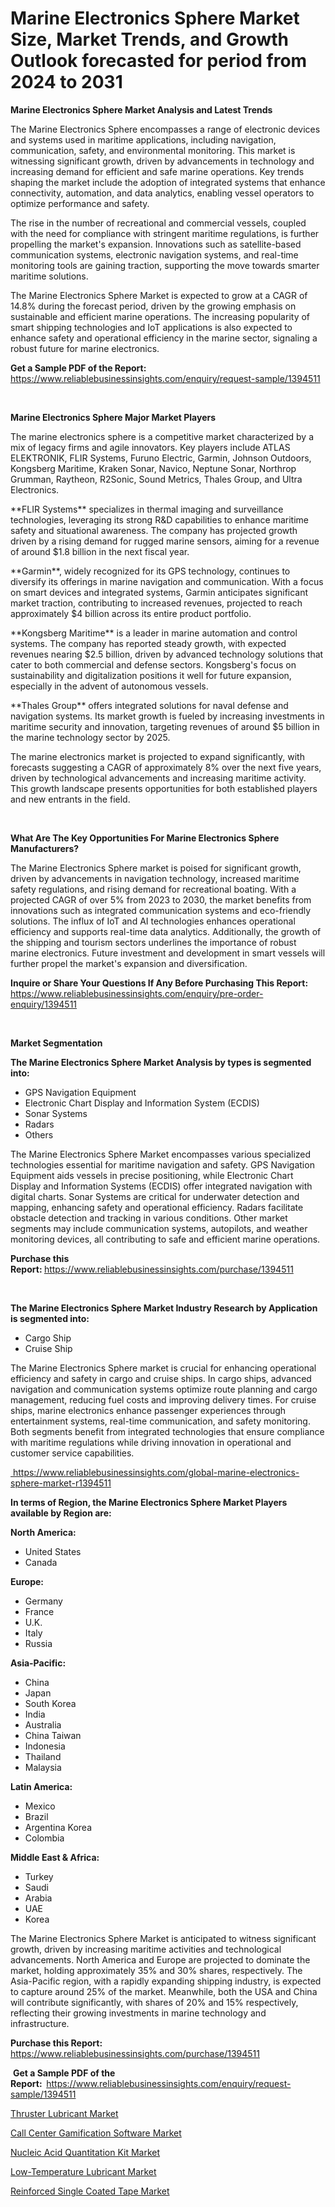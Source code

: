 <p><h1>Marine Electronics Sphere Market Size, Market Trends, and Growth Outlook forecasted for period from 2024 to 2031</h1></p><p><strong>Marine Electronics Sphere Market Analysis and Latest Trends</strong></p>
<p><p>The Marine Electronics Sphere encompasses a range of electronic devices and systems used in maritime applications, including navigation, communication, safety, and environmental monitoring. This market is witnessing significant growth, driven by advancements in technology and increasing demand for efficient and safe marine operations. Key trends shaping the market include the adoption of integrated systems that enhance connectivity, automation, and data analytics, enabling vessel operators to optimize performance and safety.</p><p>The rise in the number of recreational and commercial vessels, coupled with the need for compliance with stringent maritime regulations, is further propelling the market's expansion. Innovations such as satellite-based communication systems, electronic navigation systems, and real-time monitoring tools are gaining traction, supporting the move towards smarter maritime solutions.</p><p>The Marine Electronics Sphere Market is expected to grow at a CAGR of 14.8% during the forecast period, driven by the growing emphasis on sustainable and efficient marine operations. The increasing popularity of smart shipping technologies and IoT applications is also expected to enhance safety and operational efficiency in the marine sector, signaling a robust future for marine electronics.</p></p>
<p><strong>Get a Sample PDF of the Report:&nbsp;</strong> <a href="https://www.reliablebusinessinsights.com/enquiry/request-sample/1394511">https://www.reliablebusinessinsights.com/enquiry/request-sample/1394511</a></p>
<p>&nbsp;</p>
<p><strong>Marine Electronics Sphere Major Market Players</strong></p>
<p><p>The marine electronics sphere is a competitive market characterized by a mix of legacy firms and agile innovators. Key players include ATLAS ELEKTRONIK, FLIR Systems, Furuno Electric, Garmin, Johnson Outdoors, Kongsberg Maritime, Kraken Sonar, Navico, Neptune Sonar, Northrop Grumman, Raytheon, R2Sonic, Sound Metrics, Thales Group, and Ultra Electronics.</p><p>**FLIR Systems** specializes in thermal imaging and surveillance technologies, leveraging its strong R&D capabilities to enhance maritime safety and situational awareness. The company has projected growth driven by a rising demand for rugged marine sensors, aiming for a revenue of around $1.8 billion in the next fiscal year.</p><p>**Garmin**, widely recognized for its GPS technology, continues to diversify its offerings in marine navigation and communication. With a focus on smart devices and integrated systems, Garmin anticipates significant market traction, contributing to increased revenues, projected to reach approximately $4 billion across its entire product portfolio.</p><p>**Kongsberg Maritime** is a leader in marine automation and control systems. The company has reported steady growth, with expected revenues nearing $2.5 billion, driven by advanced technology solutions that cater to both commercial and defense sectors. Kongsberg's focus on sustainability and digitalization positions it well for future expansion, especially in the advent of autonomous vessels.</p><p>**Thales Group** offers integrated solutions for naval defense and navigation systems. Its market growth is fueled by increasing investments in maritime security and innovation, targeting revenues of around $5 billion in the marine technology sector by 2025.</p><p>The marine electronics market is projected to expand significantly, with forecasts suggesting a CAGR of approximately 8% over the next five years, driven by technological advancements and increasing maritime activity. This growth landscape presents opportunities for both established players and new entrants in the field.</p></p>
<p>&nbsp;</p>
<p><strong>What Are The Key Opportunities For Marine Electronics Sphere Manufacturers?</strong></p>
<p><p>The Marine Electronics Sphere market is poised for significant growth, driven by advancements in navigation technology, increased maritime safety regulations, and rising demand for recreational boating. With a projected CAGR of over 5% from 2023 to 2030, the market benefits from innovations such as integrated communication systems and eco-friendly solutions. The influx of IoT and AI technologies enhances operational efficiency and supports real-time data analytics. Additionally, the growth of the shipping and tourism sectors underlines the importance of robust marine electronics. Future investment and development in smart vessels will further propel the market's expansion and diversification.</p></p>
<p><strong>Inquire or Share Your Questions If Any Before Purchasing This Report:</strong> <a href="https://www.reliablebusinessinsights.com/enquiry/pre-order-enquiry/1394511">https://www.reliablebusinessinsights.com/enquiry/pre-order-enquiry/1394511</a></p>
<p>&nbsp;</p>
<p><strong>Market Segmentation</strong></p>
<p><strong>The Marine Electronics Sphere Market Analysis by types is segmented into:</strong></p>
<p><ul><li>GPS Navigation Equipment</li><li>Electronic Chart Display and Information System (ECDIS)</li><li>Sonar Systems</li><li>Radars</li><li>Others</li></ul></p>
<p><p>The Marine Electronics Sphere Market encompasses various specialized technologies essential for maritime navigation and safety. GPS Navigation Equipment aids vessels in precise positioning, while Electronic Chart Display and Information Systems (ECDIS) offer integrated navigation with digital charts. Sonar Systems are critical for underwater detection and mapping, enhancing safety and operational efficiency. Radars facilitate obstacle detection and tracking in various conditions. Other market segments may include communication systems, autopilots, and weather monitoring devices, all contributing to safe and efficient marine operations.</p></p>
<p><strong>Purchase this Report:&nbsp;</strong><a href="https://www.reliablebusinessinsights.com/purchase/1394511">https://www.reliablebusinessinsights.com/purchase/1394511</a></p>
<p>&nbsp;</p>
<p><strong>The Marine Electronics Sphere Market Industry Research by Application is segmented into:</strong></p>
<p><ul><li>Cargo Ship</li><li>Cruise Ship</li></ul></p>
<p><p>The Marine Electronics Sphere market is crucial for enhancing operational efficiency and safety in cargo and cruise ships. In cargo ships, advanced navigation and communication systems optimize route planning and cargo management, reducing fuel costs and improving delivery times. For cruise ships, marine electronics enhance passenger experiences through entertainment systems, real-time communication, and safety monitoring. Both segments benefit from integrated technologies that ensure compliance with maritime regulations while driving innovation in operational and customer service capabilities.</p></p>
<p><a href="https://www.reliablebusinessinsights.com/global-marine-electronics-sphere-market-r1394511">&nbsp;https://www.reliablebusinessinsights.com/global-marine-electronics-sphere-market-r1394511</a></p>
<p><strong>In terms of Region, the Marine Electronics Sphere Market Players available by Region are:</strong></p>
<p>
    <p> <strong> North America: </strong>
        <ul>
            <li>United States</li>
            <li>Canada</li>
        </ul>
        </p> 
    <p> <strong> Europe: </strong>
        <ul>
            <li>Germany</li>
            <li>France</li>
            <li>U.K.</li>
            <li>Italy</li>
            <li>Russia</li>
        </ul>
        </p> 
    <p> <strong> Asia-Pacific: </strong>
        <ul>
            <li>China</li>
            <li>Japan</li>
            <li>South Korea</li>
            <li>India</li>
            <li>Australia</li>
            <li>China Taiwan</li>
            <li>Indonesia</li>
            <li>Thailand</li>
            <li>Malaysia</li>
        </ul>
        </p> 
    <p> <strong> Latin America: </strong>
        <ul>
            <li>Mexico</li>
            <li>Brazil</li>
            <li>Argentina Korea</li>
            <li>Colombia</li>
        </ul>
        </p> 
    <p> <strong> Middle East & Africa: </strong>
        <ul>
            <li>Turkey</li>
            <li>Saudi</li>
            <li>Arabia</li>
            <li>UAE</li>
            <li>Korea</li>
        </ul>
    </p>
    </p>
<p><p>The Marine Electronics Sphere Market is anticipated to witness significant growth, driven by increasing maritime activities and technological advancements. North America and Europe are projected to dominate the market, holding approximately 35% and 30% shares, respectively. The Asia-Pacific region, with a rapidly expanding shipping industry, is expected to capture around 25% of the market. Meanwhile, both the USA and China will contribute significantly, with shares of 20% and 15% respectively, reflecting their growing investments in marine technology and infrastructure.</p></p>
<p><strong>Purchase this Report: </strong><a href="https://www.reliablebusinessinsights.com/purchase/1394511">https://www.reliablebusinessinsights.com/purchase/1394511</a></p>
<p>&nbsp;<strong>Get a Sample PDF of the Report:&nbsp;&nbsp;</strong><a href="https://www.reliablebusinessinsights.com/enquiry/request-sample/1394511">https://www.reliablebusinessinsights.com/enquiry/request-sample/1394511</a></p>
<p><strong></strong></p>
<p><p><a href="https://issuu.com/reportprime-2/docs/thruster-lubricant-market-size-2030_ba11047ea19107">Thruster Lubricant Market</a></p><p><a href="https://www.linkedin.com/pulse/global-call-center-gamification-software-market-size-share-sq0he?trackingId=UCFYmGkRTvqZmBq2x20ghQ%3D%3D">Call Center Gamification Software Market</a></p><p><a href="https://github.com/CarolynWatkins697/Market-Research-Report-List-1/blob/main/nucleic-acid-quantitation-kit-market.md">Nucleic Acid Quantitation Kit Market</a></p><p><a href="https://issuu.com/reportprime-2/docs/low-temperature-lubricant-market-si_bf69b3bf76f489">Low-Temperature Lubricant Market</a></p><p><a href="https://github.com/lambertr3e8v/Market-Research-Report-List-1/blob/main/reinforced-single-coated-tape-market.md">Reinforced Single Coated Tape Market</a></p></p>
